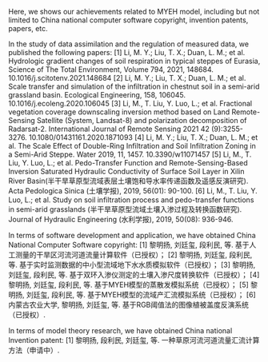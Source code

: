 Here, we shows our achievements related to MYEH model, including but not limited to China national computer software copyright, invention patents, papers, etc.

In the study of data assimilation and the regulation of measured data, we published the following papers:
[1] Li, M. Y.; Liu, T. X.; Duan, L. M.; et al. Hydrologic gradient changes of soil respiration in typical steppes of Eurasia, Science of The Total Environment, Volume 794, 2021, 148684. 10.1016/j.scitotenv.2021.148684
[2] Li, M. Y.; Liu, T. X.; Duan, L. M.; et al. Scale transfer and simulation of the infiltration in chestnut soil in a semi-arid grassland basin. Ecological Engineering, 158, 106045. 10.1016/j.ecoleng.2020.106045
[3] Li, M., T. Liu, Y. Luo, L.; et al. Fractional vegetation coverage downscaling inversion method based on Land Remote-Sensing Satellite (System, Landsat-8) and polarization decomposition of Radarsat-2. International Journal of Remote Sensing 2021 42 (9):3255-3276. 10.1080/01431161.2020.1871093
[4] Li, M. Y.; Liu, T. X.; Duan, L. M.; et al. The Scale Effect of Double-Ring Infiltration and Soil Infiltration Zoning in a Semi-Arid Steppe. Water 2019, 11, 1457. 10.3390/w11071457
[5] Li, M., T. Liu, Y. Luo, L.; et al. Pedo-Transfer Function and Remote-Sensing-Based Inversion Saturated Hydraulic Conductivity of Surface Soil Layer in Xilin River Basin(半干旱草原型流域表层土壤饱和导水率传递函数及遥感反演研究). Acta Pedologica Sinica (土壤学报), 2019, 56(01): 90-100.
[6] Li, M., T. Liu, Y. Luo, L.; et al. Study on soil infiltration process and pedo-transfer functions in semi-arid grasslands (半干旱草原型流域土壤入渗过程及转换函数研究). Journal of Hydraulic Engineering (水利学报), 2019, 50(08): 936-946.

In terms of software development and application, we have obtained China National Computer Software copyright:
[1] 黎明扬, 刘廷玺, 段利民, 等. 基于人工测量的干旱区河流河道流量计算软件（已授权）；
[2] 黎明扬, 刘廷玺, 段利民, 等. 基于实时监测数据的中小型流域地下水水质模拟软件（已授权）；
[3] 黎明扬, 刘廷玺, 段利民, 等. 基于双环入渗仪测定的土壤入渗尺度转换软件（已授权）；
[4] 黎明扬, 刘廷玺, 段利民, 等. 基于MYEH模型的蒸散发模拟系统（已授权）；
[5] 黎明扬, 刘廷玺, 段利民, 等. 基于MYEH模型的流域产汇流模拟系统（已授权）；
[6] 内蒙古农业大学, 黎明扬, 刘廷玺, 等. 基于RGB阈值法的图像植被盖度反演系统（已授权）.

In terms of model theory research, we have obtained China national Invention patent:
[1] 黎明扬, 段利民, 刘廷玺, 等. 一种草原河流河道流量汇流计算方法（申请中）.
